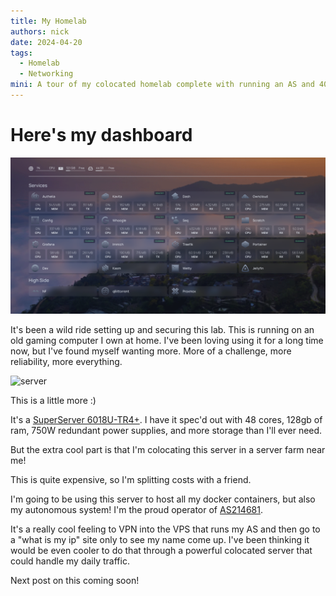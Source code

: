 ```yaml
---
title: My Homelab
authors: nick
date: 2024-04-20
tags:
  - Homelab
  - Networking
mini: A tour of my colocated homelab complete with running an AS and 40+ docker services.
---
```


# Here's my dashboard

![lab-dashboard](./assets/lab-dash.png)

It's been a wild ride setting up and securing this lab. This is running on an old gaming computer I own at home. I've been loving using it for a long time now, but I've found myself wanting more. More of a challenge, more reliability, more everything.

![server](./assets/server.png)

This is a little more :)

It's a [SuperServer 6018U-TR4+](https://www.supermicro.com/en/products/system/1u/6018/sys-6018u-tr4_.cfm). I have it spec'd out with 48 cores, 128gb of ram, 750W redundant power supplies, and more storage than I'll ever need. 

But the extra cool part is that I'm colocating this server in a server farm near me!

This is quite expensive, so I'm splitting costs with a friend.

I'm going to be using this server to host all my docker containers, but also my autonomous system! I'm the proud operator of [AS214681](https://as214681.net/). 

It's a really cool feeling to VPN into the VPS that runs my AS and then go to a "what is my ip" site only to see my name come up. I've been thinking it would be even cooler to do that through a powerful colocated server that could handle my daily traffic.

Next post on this coming soon!


